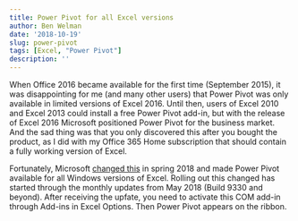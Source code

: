 ```yaml
---
title: Power Pivot for all Excel versions
author: Ben Welman
date: '2018-10-19'
slug: power-pivot
tags: [Excel, "Power Pivot"]
description: ''
---
```


When Office 2016 became available for the first time (September 2015), it was disappointing for me (and many other users) that Power Pivot was only available in limited versions of Excel 2016. Until then, users of Excel 2010 and Excel 2013 could install a free Power Pivot add-in, but with the release of Excel 2016 Microsoft positioned Power Pivot for the business market. And the sad thing was that you only discovered this after you bought the product, as I did with my Office 365 Home subscription that should contain a fully working version of Excel.

Fortunately, Microsoft [changed this](https://www.myexcelonline.com/blog/power-pivot-is-now-available-in-all-versions-of-excel/) in spring 2018 and made Power Pivot available for all Windows versions of Excel. Rolling out this changed has started through the monthly updates from May 2018 (Build 9330 and beyond). After receiving the upfate, you need to activate this COM add-in through Add-ins in Excel Options. Then Power Pivot appears on the ribbon.
